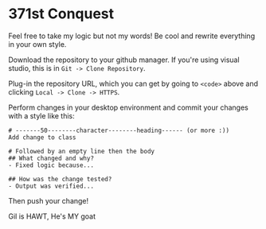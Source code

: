 # 371st Conquest

Feel free to take my logic but not my words! Be cool and rewrite everything in your own style.

Download the repository to your github manager. If you're using visual studio, this is in `Git -> Clone Repository`.

Plug-in the repository URL, which you can get by going to `<code>` above and clicking `Local -> Clone -> HTTPS`.

Perform changes in your desktop environment and commit your changes with a style like this:

```
# -------50--------character--------heading------ (or more :))
Add change to class

# Followed by an empty line then the body
## What changed and why?
- Fixed logic because...

## How was the change tested?
- Output was verified...
```
  
Then push your change!

Gil is HAWT, He's MY goat
